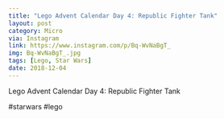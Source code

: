 ```yaml
---
title: "Lego Advent Calendar Day 4: Republic Fighter Tank"
layout: post
category: Micro
via: Instagram
link: https://www.instagram.com/p/Bq-WvNaBgT_
img: Bq-WvNaBgT_.jpg
tags: [Lego, Star Wars]
date: 2018-12-04
---
```

Lego Advent Calendar Day 4: Republic Fighter Tank

#starwars #lego